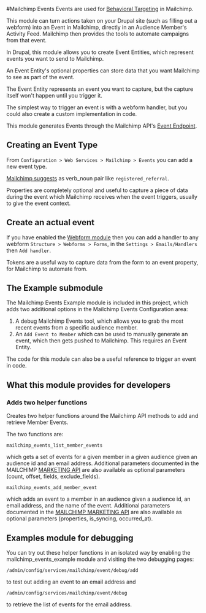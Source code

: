 #Mailchimp Events
Events are used for [Behavioral Targeting](https://mailchimp.com/help/use-events-behavioral-targeting/) in Mailchimp. 

This module can turn actions taken on your Drupal site (such as filling out
a webform) into an Event in Mailchimp, directly in an Audience Member's
Activity Feed. Mailchimp then provides the tools to automate campaigns
from that event.

In Drupal, this module allows you to create Event Entities,
which represent events you want to send to Mailchimp.

An Event Entity's optional properties can store data that
you want Mailchimp to see as part of the event.

The Event Entity represents an event you want to capture,
but the capture itself won't happen until you trigger it.

The simplest way to trigger an event is with a webform handler,
but you could also create a custom implementation in code.

This module generates Events through the Mailchimp API's [Event Endpoint](https://mailchimp.com/developer/marketing/guides/track-outside-activity-events/).

## Creating an Event Type
From `Configuration > Web Services > Mailchimp > Events`
you can add a new event type.

[Mailchimp suggests](https://mailchimp.com/developer/marketing/guides/track-outside-activity-events/#create-an-event) as verb_noun pair like `registered_referral`.

Properties are completely optional and useful to capture a piece of data during
the event which Mailchimp receives when the event triggers,
usually to give the event context.

## Create an actual event
If you have enabled the [Webform module](https://www.drupal.org/project/webform) then you can add a handler to any webform `Structure > Webforms > Forms`, in the  `Settings > Emails/Handlers` then `Add handler`.

Tokens are a useful way to capture data from the form to an event property,
for Mailchimp to automate from.

## The Example submodule
The Mailchimp Events Example module is included in this project,
which adds two additional options in the Mailchimp Events Configuration area:
1) A debug Mailchimp Events tool, which allows you to grab the most recent
events from a specific audience member.
2) An `Add Event to Member` which can be used to manually generate an event,
which then gets pushed to Mailchimp. This requires an Event Entity.

The code for this module can also be a useful reference to trigger
an event in code.

## What this module provides for developers

### Adds two helper functions
Creates two helper functions around the Mailchimp API methods to add and
retrieve Member Events.

The two functions are:

```
mailchimp_events_list_member_events
```

which gets a set of events for a given member in a given audience given an
audience id and an email address. Additional parameters documented in the
MAILCHIMP [MARKETING API](https://mailchimp.com/developer/marketing/api/list-member-events/list-member-events/)
are also available as optional parameters (count, offset, fields,
exclude_fields).

```
mailchimp_events_add_member_event
```

which adds an event to a member in an audience given a audience id, an email
address, and the name of the event. Additional parameters documented in the
[MAILCHIMP MARKETING API](https://mailchimp.com/developer/marketing/api/list-member-events/add-event/)
are also available as optional parameters (properties, is_syncing,
occurred_at).

## Examples module for debugging
You can try out these helper functions in an isolated way by enabling the
mailchimp_events_example module and visiting the two debugging pages:

`/admin/config/services/mailchimp/event/debug/add`

to test out adding an event to an email address and

`/admin/config/services/mailchimp/event/debug`

to retrieve the list of events for the email address.

